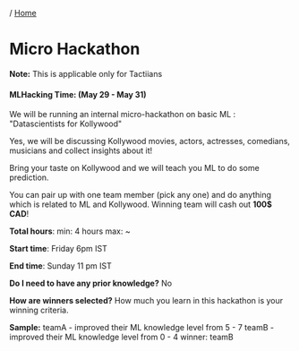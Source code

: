 / [Home](index.md)

# Micro Hackathon

**Note:** This is applicable only for Tactiians




#### MLHacking Time: (May 29 - May 31)

We will be running an internal micro-hackathon on basic ML : "Datascientists for Kollywood"

Yes, we will be discussing Kollywood movies, actors, actresses, comedians, musicians and collect insights about it!

Bring your taste on Kollywood and we will teach you ML to do some prediction.

You can pair up with one team member (pick any one) and do anything which is related to ML and Kollywood. Winning team will cash out **100$ CAD**!

**Total hours**:
min: 4 hours
max: ~

**Start time**:
Friday 6pm IST

**End time**:
Sunday 11 pm IST

**Do I need to have any prior knowledge?**
No

**How are winners selected?**
How much you learn in this hackathon is your winning criteria.

**Sample:**
teamA - improved their ML knowledge level from 5 - 7
teamB - improved their ML knowledge level from 0 - 4
winner: teamB
